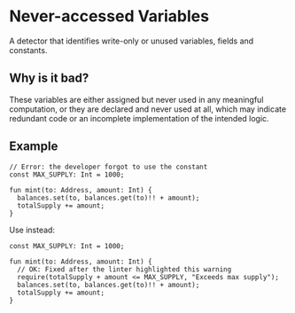# Never-accessed Variables

A detector that identifies write-only or unused variables, fields and constants.

## Why is it bad?
These variables are either assigned but never used in any meaningful computation,
or they are declared and never used at all, which may indicate redundant code
or an incomplete implementation of the intended logic.

## Example
```tact
// Error: the developer forgot to use the constant
const MAX_SUPPLY: Int = 1000;

fun mint(to: Address, amount: Int) {
  balances.set(to, balances.get(to)!! + amount);
  totalSupply += amount;
}
```

Use instead:
```tact
const MAX_SUPPLY: Int = 1000;

fun mint(to: Address, amount: Int) {
  // OK: Fixed after the linter highlighted this warning
  require(totalSupply + amount <= MAX_SUPPLY, "Exceeds max supply");
  balances.set(to, balances.get(to)!! + amount);
  totalSupply += amount;
}
```
